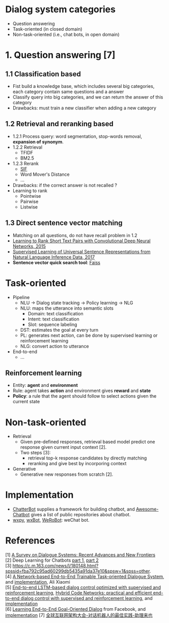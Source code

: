 # Dialog system categories
- Question answering
- Task-oriented (in closed domain)
- Non-task-oriented (i.e., chat bots, in open domain)

# 1. Question answering [7]
## 1.1 Classification based
- Fist build a knowledge base, which includes several big categories, each category contain same questions and a answer
- Classify query into big categories, and we can return the answer of this category
- Drawbacks: must train a new classifier when adding a new category

## 1.2 Retrieval and reranking based
- 1.2.1 Process query: word segmentation, stop-words removal, **expansion of synonym**.
- 1.2.2 Retrieval
  - TFIDF
  - BM2.5
- 1.2.3 Rerank
  - [SIF](https://github.com/gaoisbest/NLP-Projects/blob/master/Text%20similarity/SIF.py)
  - Word Mover's Distance
  - ...
- Drawbacks: if the correct answer is not recalled ? 
- Learning to rank
  - Pointwise
  - Pairwise
  - Listwise
  
## 1.3 Direct sentence vector matching
- Matching on all questions, do not have recall problem in 1.2
- [Learning to Rank Short Text Pairs with Convolutional Deep Neural Networks, 2015](http://citeseerx.ist.psu.edu/viewdoc/download?doi=10.1.1.723.6492&rep=rep1&type=pdf)
- [Supervised Learning of Universal Sentence Representations from Natural Language Inference Data, 2017](https://arxiv.org/pdf/1705.02364.pdf)
- **Sentence vector quick search tool**: [Faiss](https://github.com/facebookresearch/faiss)

# Task-oriented
- Pipeline
  - NLU -> Dialog state tracking -> Policy learning -> NLG
  - NLU: maps the utterance into semantic slots
    - Domain: text classification
    - Intent: text classification
    - Slot: sequence labeling
  - DST: estimates the goal at every turn
  - PL: generates next action, can be done by supervised learning or reinforcement learning
  - NLG: convert action to utterance
- End-to-end
  - ...
## Reinforcement learning
  - Entity: **agent** and **environment** 
  - Rule: agent takes **action** and environment gives **reward** and **state**
  - **Policy**: a rule that the agent should follow to select actions given the current state
# Non-task-oriented
- Retrieval  
  - Given pre-defined responses, retrieval based model predict one response given current input context [2].
  - Two steps [3]:  
    - retrieval top-k response candidates by directly matching
    - reranking and give best by incorporing context
- Generative  
  - Generative new responses from scratch [2].

# Implementation
- [ChatterBot](https://github.com/gunthercox/ChatterBot) supplies a framework for building chatbot, and [Awesome-Chatbot](https://github.com/fendouai/Awesome-Chatbot) gives a list of public repositories about chatbot.
- [wxpy](https://github.com/youfou/wxpy), [wxBot](https://github.com/liuwons/wxBot), [WeRoBot](https://github.com/offu/WeRoBot): weChat bot.

# References
[1] [A Survey on Dialogue Systems: Recent Advances and New Frontiers](https://arxiv.org/pdf/1711.01731.pdf)  
[2] Deep Learning for Chatbots [part 1](http://www.wildml.com/2016/04/deep-learning-for-chatbots-part-1-introduction/), [part 2](http://www.wildml.com/2016/07/deep-learning-for-chatbots-2-retrieval-based-model-tensorflow/)  
[3] https://c.m.163.com/news/l/180148.html?spssid=fba792c95ad60299db5435a91da37e10&spsw=1&spss=other.  
[4] [A Network-based End-to-End Trainable Task-oriented Dialogue System](http://mi.eng.cam.ac.uk/~sjy/papers/wgmv17.pdf), and [implementation](https://github.com/shawnwun/NNDIAL), Ali Xiaomi  
[5] [End-to-end LSTM-based dialog control optimized with supervised and reinforcement learning](https://arxiv.org/pdf/1606.01269.pdf), [Hybrid Code Networks: practical and efficient end-to-end dialog control with supervised and reinforcement learning](https://arxiv.org/pdf/1702.03274.pdf), and [implementation](https://github.com/voicy-ai/DialogStateTracking)  
[6] [Learning End-to-End Goal-Oriented Dialog](https://arxiv.org/pdf/1605.07683.pdf) from Facebook, and [implementation](https://github.com/vyraun/chatbot-MemN2N-tensorflow)
[7] [全球互联网架构大会-对话机器人的最佳实践-助理来也](https://github.com/gaoisbest/NLP-Projects/blob/master/Dialog%20system/%E5%85%A8%E7%90%83%E4%BA%92%E8%81%94%E7%BD%91%E6%9E%B6%E6%9E%84%E5%A4%A7%E4%BC%9A_%E5%AF%B9%E8%AF%9D%E6%9C%BA%E5%99%A8%E4%BA%BA%E7%9A%84%E6%9C%80%E4%BD%B3%E5%AE%9E%E8%B7%B5_%E5%8A%A9%E7%90%86%E6%9D%A5%E4%B9%9F.pdf)

